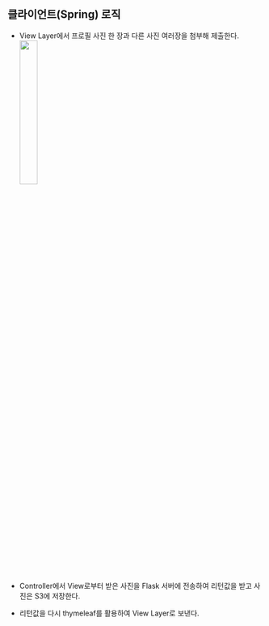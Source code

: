 ## 클라이언트(Spring) 로직
- View Layer에서 프로필 사진 한 장과 다른 사진 여러장을 첨부해 제출한다.
  <img src = "https://github.com/FaceRecognition0/Spring-client/assets/95980876/9b2f41f0-f65c-45cb-ad33-63bd558e0db0" width="27%" height="27%">
 
- Controller에서 View로부터 받은 사진을 Flask 서버에 전송하여 리턴값을 받고 사진은 S3에 저장한다.
  
- 리턴값을 다시 thymeleaf를 활용하여 View Layer로 보낸다.
